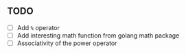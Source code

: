 ## TODO

- [ ] Add `%` operator
- [ ] Add interesting math function from golang math package
- [ ] Associativity of the power operator